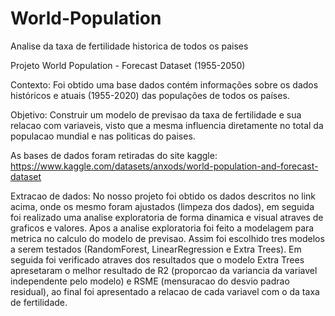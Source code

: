 # World-Population
 Analise da taxa de fertilidade historica de todos os paises 

Projeto World Population - Forecast Dataset (1955-2050)

Contexto:
Foi obtido uma base dados contém informações sobre os dados históricos e atuais (1955-2020) das populações de todos os países.

Objetivo:
Construir um modelo de previsao da taxa de fertilidade e sua relacao com variaveis, visto que a mesma influencia diretamente no total da populacao mundial e nas politicas do paises.

As bases de dados foram retiradas do site kaggle: https://www.kaggle.com/datasets/anxods/world-population-and-forecast-dataset

Extracao de dados:
No nosso projeto foi obtido os dados descritos no link acima, onde os mesmo foram ajustados (limpeza dos dados), em seguida foi realizado uma analise exploratoria de forma dinamica e visual atraves de graficos e valores.
Apos a analise exploratoria foi feito a modelagem para metrica no calculo do modelo de previsao. Assim foi escolhido tres modelos a serem testados (RandomForest, LinearRegression e Extra Trees). Em seguida foi verificado atraves dos resultados que o modelo Extra Trees apresetaram o melhor resultado de R2 (proporcao da variancia da variavel independente pelo modelo) e RSME (mensuracao do desvio padrao residual), ao final foi apresentado a relacao de cada variavel com o da taxa de fertilidade.